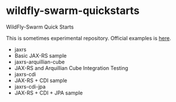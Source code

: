 # wildfly-swarm-quickstarts

WildFly-Swarm Quick Starts

This is sometimes experimental repository. Official examples is [here](https://github.com/wildfly-swarm/wildfly-swarm-examples).

* jaxrs
 * Basic JAX-RS sample
* jaxrs-arquillian-cube
 * JAX-RS and Arquillian Cube Integration Testing
* jaxrs-cdi
 * JAX-RS + CDI sample
* jaxrs-cdi-jpa
 * JAX-RS + CDI + JPA sample
